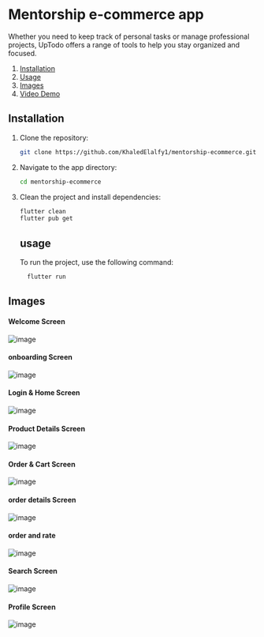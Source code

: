 
# Mentorship e-commerce app 




Whether you need to keep track of personal tasks or manage professional projects, UpTodo offers a range of tools to help you stay organized and focused.
1. [Installation](#installation)
2. [Usage](#usage)
3. [Images](#images)
4. [Video Demo](#video-demo)

   
## Installation 
1. Clone the repository:
   
    ```sh
    git clone https://github.com/KhaledElalfy1/mentorship-ecommerce.git
    ```

2. Navigate to the app directory:
    ```sh
    cd mentorship-ecommerce
    ```

3. Clean the project and install dependencies:
    ```sh
    flutter clean
    flutter pub get
    ```


    ## usage
     To run the project, use the following command:
     ```sh
       flutter run
     ```
## Images

#### Welcome Screen

![image](screenshots/welcome.png)



#### onboarding Screen

![image](screenshots/onboarding.png)


#### Login & Home Screen

![image](screenshots/login_and_home.png)


#### Product Details Screen


![image](screenshots/product_details.png)



#### Order & Cart Screen


![image](screenshots/order_and_cart.png)


#### order details Screen

![image](screenshots/order.png)


#### order and rate

![image](screenshots/order_and_rate.png)

#### Search Screen

![image](screenshots/search.png)



#### Profile Screen


![image](screenshots/profile.png)